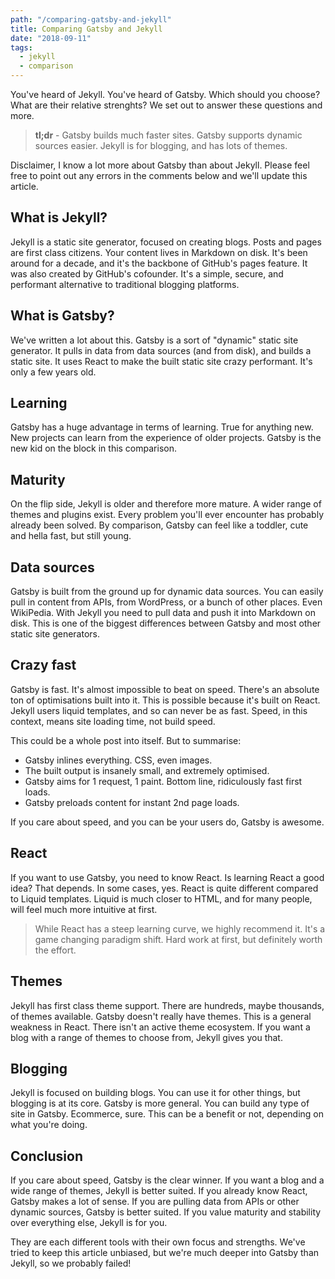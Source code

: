 ```yaml
---
path: "/comparing-gatsby-and-jekyll"
title: Comparing Gatsby and Jekyll
date: "2018-09-11"
tags:
  - jekyll
  - comparison
---
```

You've heard of Jekyll. You've heard of Gatsby. Which should you choose? What are their relative strenghts? We set out to answer these questions and more.

> **tl;dr** - Gatsby builds much faster sites. Gatsby supports dynamic sources easier. Jekyll is for blogging, and has lots of themes.

Disclaimer, I know a lot more about Gatsby than about Jekyll. Please feel free to point out any errors in the comments below and we'll update this article.

## What is Jekyll?

Jekyll is a static site generator, focused on creating blogs. Posts and pages are first class citizens. Your content lives in Markdown on disk. It's been around for a decade, and it's the backbone of GitHub's pages feature. It was also created by GitHub's cofounder. It's a simple, secure, and performant alternative to traditional blogging platforms.

## What is Gatsby?

We've written a lot about this. Gatsby is a sort of "dynamic" static site generator. It pulls in data from data sources (and from disk), and builds a static site. It uses React to make the built static site crazy performant. It's only a few years old.

## Learning

Gatsby has a huge advantage in terms of learning. True for anything new. New projects can learn from the experience of older projects. Gatsby is the new kid on the block in this comparison.

## Maturity

On the flip side, Jekyll is older and therefore more mature. A wider range of themes and plugins exist. Every problem you'll ever encounter has probably already been solved. By comparison, Gatsby can feel like a toddler, cute and hella fast, but still young.

## Data sources

Gatsby is built from the ground up for dynamic data sources. You can easily pull in content from APIs, from WordPress, or a bunch of other places. Even WikiPedia. With Jekyll you need to pull data and push it into Markdown on disk. This is one of the biggest differences between Gatsby and most other static site generators.

## Crazy fast

Gatsby is fast. It's almost impossible to beat on speed. There's an absolute ton of optimisations built into it. This is possible because it's built on React. Jekyll users liquid templates, and so can never be as fast. Speed, in this context, means site loading time, not build speed.

This could be a whole post into itself. But to summarise:

* Gatsby inlines everything. CSS, even images.
* The built output is insanely small, and extremely optimised.
* Gatsby aims for 1 request, 1 paint. Bottom line, ridiculously fast first loads.
* Gatsby preloads content for instant 2nd page loads.

If you care about speed, and you can be your users do, Gatsby is awesome.

## React

If you want to use Gatsby, you need to know React. Is learning React a good idea? That depends. In some cases, yes. React is quite different compared to Liquid templates. Liquid is much closer to HTML, and for many people, will feel much more intuitive at first.

> While React has a steep learning curve, we highly recommend it. It's a game changing paradigm shift. Hard work at first, but definitely worth the effort.

## Themes

Jekyll has first class theme support. There are hundreds, maybe thousands, of themes available. Gatsby doesn't really have themes. This is a general weakness in React. There isn't an active theme ecosystem. If you want a blog with a range of themes to choose from, Jekyll gives you that.

## Blogging

Jekyll is focused on building blogs. You can use it for other things, but blogging is at its core. Gatsby is more general. You can build any type of site in Gatsby. Ecommerce, sure. This can be a benefit or not, depending on what you're doing.

## Conclusion

If you care about speed, Gatsby is the clear winner. If you want a blog and a wide range of themes, Jekyll is better suited. If you already know React, Gatsby makes a lot of sense. If you are pulling data from APIs or other dynamic sources, Gatsby is better suited. If you value maturity and stability over everything else, Jekyll is for you.

They are each different tools with their own focus and strengths. We've tried to keep this article unbiased, but we're much deeper into Gatsby than Jekyll, so we probably failed!
